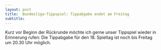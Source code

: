 ```yaml
---
layout: post
title:  Bundesliga-Tippspiel: Tippabgabe endet am Freitag
subtitle:  
---
```


Kurz vor Beginn der Rückrunde möchte ich gerne unser Tippspiel wieder in Erinnerung rufen: Die Tippabgabe für den 18. Spieltag ist noch bis Freitag um 20.30 Uhr möglich.


